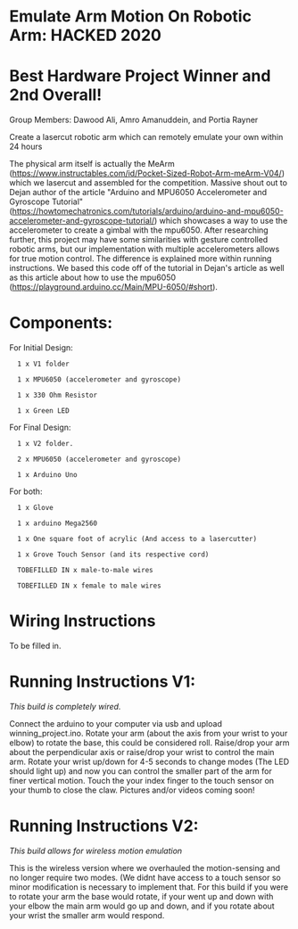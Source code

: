 # Emulate Arm Motion On Robotic Arm: HACKED 2020 
# Best Hardware Project Winner and 2nd Overall!

Group Members: Dawood Ali, Amro Amanuddein, and Portia Rayner

Create a lasercut robotic arm which can remotely emulate your own within 24 hours

The physical arm itself is actually the MeArm (https://www.instructables.com/id/Pocket-Sized-Robot-Arm-meArm-V04/) which we lasercut and assembled for the competition. Massive shout out to Dejan author of the article "Arduino and MPU6050 Accelerometer and Gyroscope Tutorial" (https://howtomechatronics.com/tutorials/arduino/arduino-and-mpu6050-accelerometer-and-gyroscope-tutorial/) which showcases a way to use the accelerometer to create a gimbal with the mpu6050. After researching further, this project may have some similarities with gesture controlled robotic arms, but our implementation with multiple accelerometers allows for true motion control. The difference is explained more within running instructions.  We based this code off of the tutorial in Dejan's article as well as this article about how to use the mpu6050 (https://playground.arduino.cc/Main/MPU-6050/#short). 


# Components:

For Initial Design:
      
      1 x V1 folder
      
      1 x MPU6050 (accelerometer and gyroscope)

      1 x 330 Ohm Resistor

      1 x Green LED

     
For Final Design:
      
      1 x V2 folder.
      
      2 x MPU6050 (accelerometer and gyroscope)
      
      1 x Arduino Uno
      
      
For both:

      1 x Glove

      1 x arduino Mega2560

      1 x One square foot of acrylic (And access to a lasercutter)

      1 x Grove Touch Sensor (and its respective cord)

      TOBEFILLED IN x male-to-male wires

      TOBEFILLED IN x female to male wires

# Wiring Instructions

To be filled in.

# Running Instructions V1:
*This build is completely wired.*

Connect the arduino to your computer via usb and upload winning_project.ino. Rotate your arm (about the axis from your wrist to your elbow) to rotate the base, this could be considered roll. Raise/drop your arm about the perpendicular axis or raise/drop your wrist to control the main arm. Rotate your wrist up/down for 4-5 seconds to change modes (The LED should light up) and now you can control the smaller part of the arm for finer vertical motion. Touch the your index finger to the touch sensor on your thumb to close the claw. Pictures and/or videos coming soon!

# Running Instructions V2:
*This build allows for wireless motion emulation*

This is the wireless version where we overhauled the motion-sensing and no longer require two modes. (We didnt have access to a touch sensor so minor modification is necessary to implement that. For this build if you were to rotate your arm the base would rotate, if your went up and down with your elbow the main arm would go up and down, and if you rotate about your wrist the smaller arm would respond.

 
